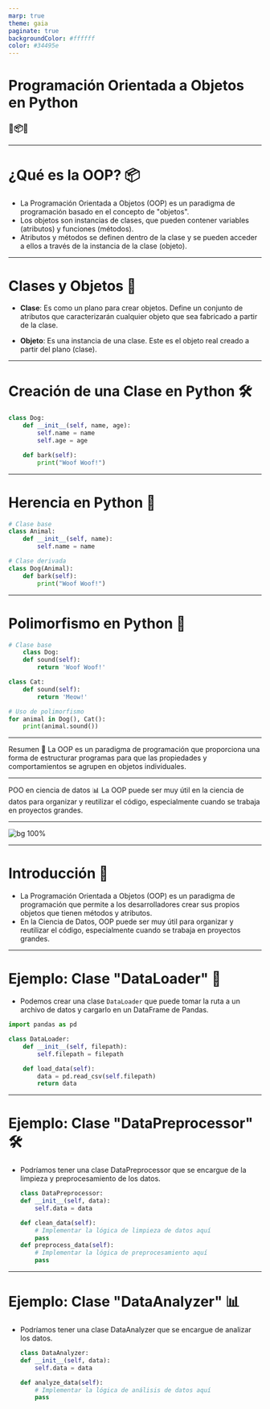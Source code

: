 ```yaml
---
marp: true
theme: gaia
paginate: true
backgroundColor: #ffffff
color: #34495e
---
```


# Programación Orientada a Objetos en Python
### 🐍📦🔑

---

# ¿Qué es la OOP? 📦

- La Programación Orientada a Objetos (OOP) es un paradigma de programación basado en el concepto de "objetos".
- Los objetos son instancias de clases, que pueden contener variables (atributos) y funciones (métodos).
- Atributos y métodos se definen dentro de la clase y se pueden acceder a ellos a través de la instancia de la clase (objeto).


---

# Clases y Objetos 🔑

- **Clase**: Es como un plano para crear objetos. Define un conjunto de atributos que caracterizarán cualquier objeto que sea fabricado a partir de la clase.

- **Objeto**: Es una instancia de una clase. Este es el objeto real creado a partir del plano (clase).

---

# Creación de una Clase en Python 🛠

```python
class Dog:
    def __init__(self, name, age):
        self.name = name
        self.age = age

    def bark(self):
        print("Woof Woof!")
```
---
# Herencia en Python 🐶
```python
# Clase base
class Animal:
    def __init__(self, name):
        self.name = name

# Clase derivada
class Dog(Animal):
    def bark(self):
        print("Woof Woof!")
```
---
# Polimorfismo en Python 🐶
```python
# Clase base
    class Dog:
    def sound(self):
        return 'Woof Woof!'

class Cat:
    def sound(self):
        return 'Meow!'

# Uso de polimorfismo
for animal in Dog(), Cat():
    print(animal.sound())
```
---
Resumen 📝
La OOP es un paradigma de programación que proporciona una forma de estructurar programas para que las propiedades y comportamientos se agrupen en objetos individuales.

---
POO en ciencia de datos 📊
La OOP puede ser muy útil en la ciencia de datos para organizar y reutilizar el código, especialmente cuando se trabaja en proyectos grandes.

---
![bg 100%](https://noteable.io/wp-content/uploads/2023/02/The-Data-Activation-Journey-1-e1662662117486.png)

---

# Introducción 🚀

- La Programación Orientada a Objetos (OOP) es un paradigma de programación que permite a los desarrolladores crear sus propios objetos que tienen métodos y atributos.
- En la Ciencia de Datos, OOP puede ser muy útil para organizar y reutilizar el código, especialmente cuando se trabaja en proyectos grandes.

---

# Ejemplo: Clase "DataLoader" 📂

- Podemos crear una clase `DataLoader` que puede tomar la ruta a un archivo de datos y cargarlo en un DataFrame de Pandas.

```python
import pandas as pd

class DataLoader:
    def __init__(self, filepath):
        self.filepath = filepath

    def load_data(self):
        data = pd.read_csv(self.filepath)
        return data
```
---
# Ejemplo: Clase "DataPreprocessor" 🛠️
- Podríamos tener una clase DataPreprocessor que se encargue de la limpieza y preprocesamiento de los datos.
    
    ```python
    class DataPreprocessor:
    def __init__(self, data):
        self.data = data

    def clean_data(self):
        # Implementar la lógica de limpieza de datos aquí
        pass
    def preprocess_data(self):
        # Implementar la lógica de preprocesamiento aquí
        pass
    ```

---
# Ejemplo: Clase "DataAnalyzer" 📊

- Podríamos tener una clase DataAnalyzer que se encargue de analizar los datos.
    
    ```python
    class DataAnalyzer:
    def __init__(self, data):
        self.data = data

    def analyze_data(self):
        # Implementar la lógica de análisis de datos aquí
        pass
    ```
